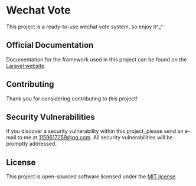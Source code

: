 # Wechat Vote

This project is a ready-to-use wechat vote system, so enjoy it^_^

## Official Documentation

Documentation for the framework used in this project can be found on the [Laravel website](http://laravel.com/docs).

## Contributing

Thank you for considering contributing to this project! 

## Security Vulnerabilities

If you discover a security vulnerability within this project, please send an e-mail to me at 1159617259@qq.com. All security vulnerabilities will be promptly addressed.

## License

This project is open-sourced software licensed under the [MIT license](http://opensource.org/licenses/MIT)
